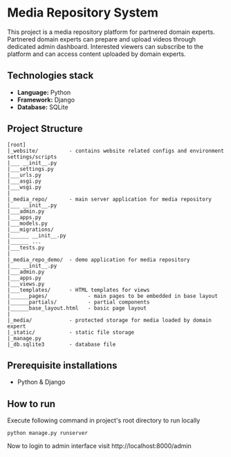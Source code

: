 # Media Repository System

This project is a media repository platform for partnered domain experts. Partnered domain experts can prepare and upload videos through dedicated admin dashboard. Interested viewers can subscribe to the platform and can access content uploaded by domain experts.

## Technologies stack
- **Language:** Python
- **Framework:** Django 
- **Database:** SQLite

## Project Structure

```
[root]
|_website/          - contains website related configs and environment settings/scripts
|___ __init__.py
|___settings.py
|___urls.py
|___asgi.py
|___wsgi.py
|
|_media_repo/       - main server application for media repository
|___ __init__.py
|___admin.py
|___apps.py
|___models.py
|___migrations/
|______ __init__.py
|______ ...
|___tests.py
|
|_media_repo_demo/  - demo application for media repository
|___ __init__.py
|___admin.py
|___apps.py
|___views.py
|___templates/      - HTML templates for views
|______pages/             - main pages to be embedded in base layout
|______partials/          - partial components
|______base_layout.html   - basic page layout
|
|_media/            - protected storage for media loaded by domain expert
|_static/           - static file storage
|_manage.py
|_db.sqlite3        - database file
```

## Prerequisite installations
- Python & Django

## How to run

Execute following command in project's root directory to run locally

```shell
python manage.py runserver
```

Now to login to admin interface visit http://localhost:8000/admin
